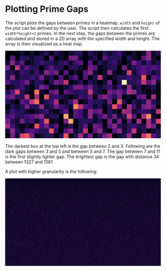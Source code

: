 # Plotting Prime Gaps
The script plots the gaps between primes in a heatmap. ```width``` and ```height``` of the plot can be defined by the user. The script then calculates the first ```width*height+1``` primes. In the next step, the gaps between the primes are calculated and stored in a 2D array with the specified width and height. The array is then visualized as a heat map.

![alt text](https://github.com/antonroesler/prime-gaps/blob/master/primeplot.png)

The darkest box at the top left is the gap between 2 and 3. Following are the dark gaps between 3 and 5 and between 5 and 7. The gap between 7 and 11 is the first slightly lighter gap. The brightest gap is the gap with distance 34 between 1327 and 1361

A plot with higher granularity is the following:

![alt text](https://github.com/antonroesler/prime-gaps/blob/master/primeplot-fine.png)
